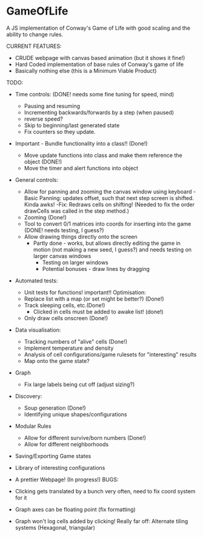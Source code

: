 # GameOfLife
A JS implementation of Conway's Game of Life with good scaling and the ability to change rules.

CURRENT FEATURES:
- CRUDE webpage with canvas based animation (but it shows it fine!)
- Hard Coded implementation of base rules of Conway's game of life
- Basically nothing else (this is a Minimum Viable Product)

TODO:
- Time controls: (DONE! needs some fine tuning for speed, mind)
    - Pausing and resuming
    - Incrementing backwards/forwards by a step (when paused)
    - reverse speed?
    - Skip to beginning/last generated state
    - Fix counters so they update.
- Important - Bundle functionality into a class!! (Done!)
    - Move update functions into class and make them reference the object (DONE!)
    - Move the timer and alert functions into object 
- General controls:
    - Allow for panning and zooming the canvas window using keyboard 
        -Basic Panning: updates offset, such that next step screen is shifted. Kinda awks! 
            -Fix: Redraws cells on shifting! (Needed to fix the order drawCells was called in the step method.)
    - Zooming (Done!)
    - Tool to convert 0/1 matrices into coords for inserting into the game (DONE! needs testing, I guess?)
    - Allow drawing things directly onto the screen 
        - Partly done - works, but allows directly editing the game in motion (not making a new seed, I guess?) and needs testing on larger canvas windows
            - Testing on larger windows
            - Potential bonuses - draw lines by dragging
- Automated tests:
    - Unit tests for functions! important!!
Optimisation:
    - Replace list with a map (or set might be better?) (Done!)
    - Track sleeping cells, etc.(Done!)
        - Clicked in cells must be added to awake list! (done!)
    - Only draw cells onscreen (Done!)
- Data visualisation:
    - Tracking numbers of "alive" cells (Done!)
    - Implement temperature and density
    - Analysis of cell configurations/game rulesets for "interesting" results
    - Map onto the game state?

- Graph
    - Fix large labels being cut off (adjust sizing?)
- Discovery:
    - Soup generation (Done!)
    - Identifying unique shapes/configurations
- Modular Rules 
    - Allow for different survive/born numbers (Done!)
    - Allow for different neighborhoods

- Saving/Exporting Game states
- Library of interesting configurations
- A prettier Webpage! (In progress!)
BUGS:
- Clicking gets translated by a bunch very often, need to fix coord system for it
- Graph axes can be floating point (fix formatting)
- Graph won't log cells added by clicking!
Really far off:
Alternate tiling systems (Hexagonal, triangular)
